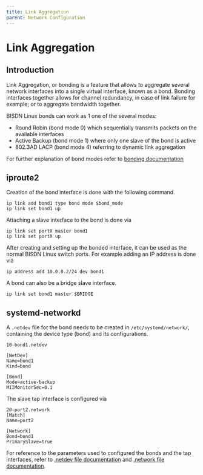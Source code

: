 ```yaml
---
title: Link Aggregation
parent: Network Configuration
---
```


# Link Aggregation 

## Introduction

Link Aggregation, or bonding is a feature that allows to aggregate several network interfaces into a single virtual interface, known as a bond. Bonding interfaces together allows for channel redundancy, in case of link failure for example; or to aggregate bandwidth together.

BISDN Linux bonds can work as 1 one of the several modes:
 - Round Robin (bond mode 0) which sequentially transmits packets on the available interfaces
 - Active Backup (bond mode 1) where only one slave of the bond is active
 - 802.3AD LACP (bond mode 4) referring to dynamic link aggregation

For further explanation of bond modes refer to [bonding documentation](https://wiki.linuxfoundation.org/networking/bonding)

## iproute2

Creation of the bond interface is done with the following command.

```
ip link add bond1 type bond mode $bond_mode
ip link set bond1 up
```

Attaching a slave interface to the bond is done via

```
ip link set portX master bond1 
ip link set portX up
```

After creating and setting up the bonded interface, it can be used as the normal BISDN Linux switch ports. For example adding an IP address is done via

```
ip address add 10.0.0.2/24 dev bond1
```

A bond can also be a bridge slave interface.

```
ip link set bond1 master $BRIDGE
```

## systemd-networkd

A `.netdev` file for the bond needs to be created in `/etc/systemd/network/`, containing the device type (bond) and its configurations. 

```
10-bond1.netdev

[NetDev]
Name=bond1
Kind=bond

[Bond]
Mode=active-backup
MIIMonitorSec=0.1
```

The slave tap interface is configured via

```
20-port2.network
[Match]
Name=port2

[Network]
Bond=bond1
PrimarySlave=true
```

For reference to the parameters used to configured the bonds and the tap interfaces, refer to [.netdev file documentation](https://www.freedesktop.org/software/systemd/man/systemd.netdev.html#%5BBond%5D%20Section%20Options) and [.network file documentation](https://www.freedesktop.org/software/systemd/man/systemd.network.html#Bond=).
